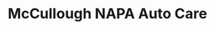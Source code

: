 ---
title: "McCullough NAPA Auto Care"
url: /atlanta/mccullough-napa-auto-care/
shop: Autowerkstatt
---